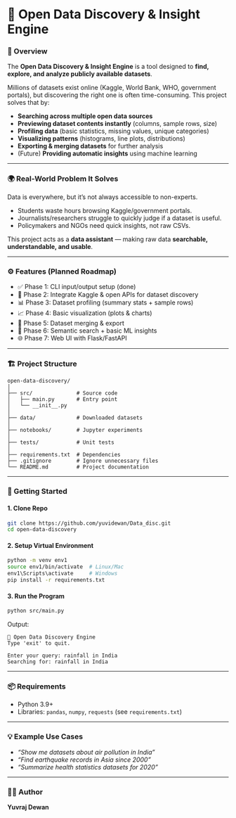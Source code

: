 # 🧭 Open Data Discovery & Insight Engine

### 🔎 Overview

The **Open Data Discovery & Insight Engine** is a tool designed to **find, explore, and analyze publicly available datasets**.

Millions of datasets exist online (Kaggle, World Bank, WHO, government portals), but discovering the right one is often time-consuming. This project solves that by:

* **Searching across multiple open data sources**
* **Previewing dataset contents instantly** (columns, sample rows, size)
* **Profiling data** (basic statistics, missing values, unique categories)
* **Visualizing patterns** (histograms, line plots, distributions)
* **Exporting & merging datasets** for further analysis
* (Future) **Providing automatic insights** using machine learning

---

### 🌍 Real-World Problem It Solves

Data is everywhere, but it’s not always accessible to non-experts.

* Students waste hours browsing Kaggle/government portals.
* Journalists/researchers struggle to quickly judge if a dataset is useful.
* Policymakers and NGOs need quick insights, not raw CSVs.

This project acts as a **data assistant** — making raw data **searchable, understandable, and usable**.

---

### ⚙️ Features (Planned Roadmap)

* ✅ Phase 1: CLI input/output setup (done)
* 🔄 Phase 2: Integrate Kaggle & open APIs for dataset discovery
* 📊 Phase 3: Dataset profiling (summary stats + sample rows)
* 📈 Phase 4: Basic visualization (plots & charts)
* 🔗 Phase 5: Dataset merging & export
* 🧠 Phase 6: Semantic search + basic ML insights
* 🌐 Phase 7: Web UI with Flask/FastAPI

---

### 🏗️ Project Structure

```
open-data-discovery/
│
├── src/              # Source code
│   ├── main.py       # Entry point
│   └── __init__.py
│
├── data/             # Downloaded datasets
│
├── notebooks/        # Jupyter experiments
│
├── tests/            # Unit tests
│
├── requirements.txt  # Dependencies
├── .gitignore        # Ignore unnecessary files
└── README.md         # Project documentation
```

---

### 🚀 Getting Started

#### 1. Clone Repo

```bash
git clone https://github.com/yuvidewan/Data_disc.git  
cd open-data-discovery
```

#### 2. Setup Virtual Environment

```bash
python -m venv env1
source env1/bin/activate  # Linux/Mac
env1\Scripts\activate     # Windows
pip install -r requirements.txt
```

#### 3. Run the Program

```bash
python src/main.py
```

Output:

```
🔎 Open Data Discovery Engine
Type 'exit' to quit.

Enter your query: rainfall in India
Searching for: rainfall in India
```

---

### 📦 Requirements

* Python 3.9+
* Libraries: `pandas`, `numpy`, `requests` (see `requirements.txt`)

---

### 💡 Example Use Cases

* *“Show me datasets about air pollution in India”*
* *“Find earthquake records in Asia since 2000”*
* *“Summarize health statistics datasets for 2020”*

---

### 👨‍💻 Author

**Yuvraj Dewan**
